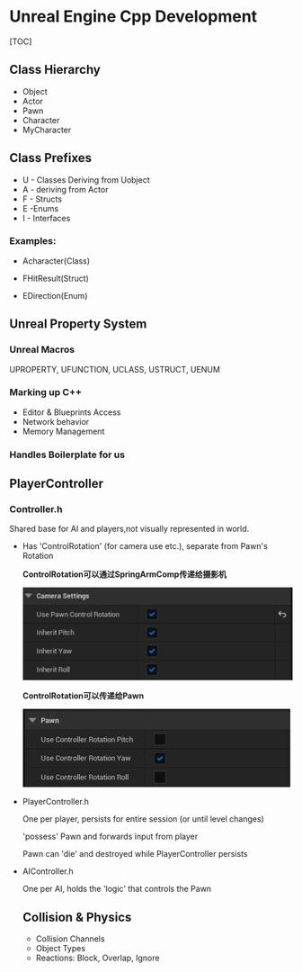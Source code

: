 # Unreal Engine Cpp Development

[TOC]

## Class Hierarchy

* Object
* Actor
* Pawn
* Character
* MyCharacter

## Class Prefixes

* U - Classes Deriving from Uobject
* A - deriving from Actor
* F - Structs
* E -Enums
* I - Interfaces

### Examples: 

* Acharacter(Class)

* FHitResult(Struct)

* EDirection(Enum)

## Unreal Property System

### Unreal Macros

UPROPERTY, UFUNCTION, UCLASS, USTRUCT, UENUM 

### Marking up C++

* Editor & Blueprints Access
* Network behavior
* Memory Management

### Handles Boilerplate for us

## PlayerController

### Controller.h

Shared base for AI and players,not visually represented in world.

* Has 'ControlRotation' (for camera use etc.), separate from Pawn's Rotation

  **ControlRotation可以通过SpringArmComp传递给摄影机**

  ![image-20220621224143910](assets/image-20220621224143910.png)

  **ControlRotation可以传递给Pawn**

  ![image-20220621222829351](assets/image-20220621222829351.png)

  

* PlayerController.h

  One per player, persists for entire session (or until level changes)

  'possess' Pawn and forwards input from player

  Pawn can 'die' and destroyed while PlayerController persists

* AIController.h

  One per AI, holds the 'logic' that controls the Pawn
  
  ## Collision & Physics
  
  * Collision Channels
  * Object Types
  * Reactions: Block, Overlap, Ignore